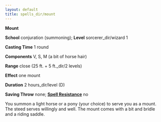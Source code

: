 ```yaml
---
layout: default
title: spells_dir/mount
---
```

 **Mount**

**School** conjuration (summoning); **Level** sorcerer_dir/wizard 1

**Casting Time** 1 round

**Components** V, S, M (a bit of horse hair)

**Range** close (25 ft. + 5 ft._dir/2 levels)

**Effect** one mount

**Duration** 2 hours_dir/level (D)

**Saving Throw** none; **[Spell Resistance](../../glossary#_spell-resistance)** no

You summon a light horse or a pony (your choice) to serve you as a mount. The steed serves willingly and well. The mount comes with a bit and bridle and a riding saddle.

